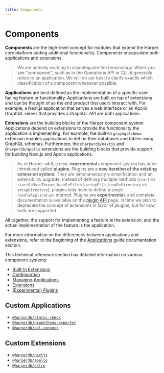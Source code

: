 ```yaml
---
title: Components
---
```


# Components

**Components** are the high-level concept for modules that extend the Harper core platform adding additional functionality. Components encapsulate both applications and extensions.

> We are actively working to disambiguate the terminology. When you see "component", such as in the Operations API or CLI, it generally refers to an application. We will do our best to clarify exactly which classification of a component whenever possible.

**Applications** are best defined as the implementation of a specific user-facing feature or functionality. Applications are built on top of extensions and can be thought of as the end product that users interact with. For example, a Next.js application that serves a web interface or an Apollo GraphQL server that provides a GraphQL API are both applications.

**Extensions** are the building blocks of the Harper component system. Applications depend on extensions to provide the functionality the application is implementing. For example, the built-in `graphqlSchema` extension enables applications to define their databases and tables using GraphQL schemas. Furthermore, the `@harperdb/nextjs` and `@harperdb/apollo` extensions are the building blocks that provide support for building Next.js and Apollo applications.

> As of Harper v4.6, a new, **experimental** component system has been introduced called **plugins**. Plugins are a **new iteration of the existing extension system**. They are simultaneously a simplification and an extensibility upgrade. Instead of defining multiple methods (`start` vs `startOnMainThread`, `handleFile` vs `setupFile`, `handleDirectory` vs `setupDirectory`), plugins only have to define a single `handleApplication` method. Plugins are **experimental**, and complete documentation is available on the [plugin API](components/plugins) page. In time we plan to deprecate the concept of extensions in favor of plugins, but for now, both are supported.

All together, the support for implementing a feature is the extension, and the actual implementation of the feature is the application.

For more information on the differences between applications and extensions, refer to the beginning of the [Applications](../../developers/applications/) guide documentation section.

This technical reference section has detailed information on various component systems:

- [Built-In Extensions](components/built-in-extensions)
- [Configuration](components/configuration)
- [Managing Applications](components/applications)
- [Extensions](components/extensions)
- [(Experimental) Plugins](components/plugins)

## Custom Applications

- [`@harperdb/status-check`](https://github.com/HarperDB/status-check)
- [`@harperdb/prometheus-exporter`](https://github.com/HarperDB/prometheus-exporter)
- [`@harperdb/acl-connect`](https://github.com/HarperDB/acl-connect)

## Custom Extensions

- [`@harperdb/nextjs`](https://github.com/HarperDB/nextjs)
- [`@harperdb/apollo`](https://github.com/HarperDB/apollo)
- [`@harperdb/astro`](https://github.com/HarperDB/astro)
